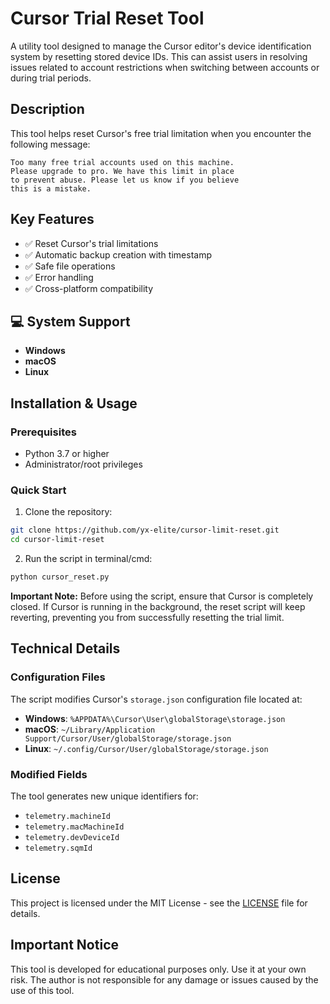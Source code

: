 # Cursor Trial Reset Tool

A utility tool designed to manage the Cursor editor's device identification system by resetting stored device IDs. This can assist users in resolving issues related to account restrictions when switching between accounts or during trial periods.


## Description

This tool helps reset Cursor's free trial limitation when you encounter the following message:

```
Too many free trial accounts used on this machine.
Please upgrade to pro. We have this limit in place
to prevent abuse. Please let us know if you believe
this is a mistake.
```

## Key Features

- ✅ Reset Cursor's trial limitations
- ✅ Automatic backup creation with timestamp
- ✅ Safe file operations
- ✅ Error handling
- ✅ Cross-platform compatibility


## 💻 System Support

- **Windows**
- **macOS**
- **Linux**


## Installation & Usage

### Prerequisites
- Python 3.7 or higher
- Administrator/root privileges

### Quick Start

1. Clone the repository:

```bash
git clone https://github.com/yx-elite/cursor-limit-reset.git
cd cursor-limit-reset
```

2. Run the script in terminal/cmd:

```bash
python cursor_reset.py
```

**Important Note:** Before using the script, ensure that Cursor is completely closed. If Cursor is running in the background, the reset script will keep reverting, preventing you from successfully resetting the trial limit.

## Technical Details

### Configuration Files

The script modifies Cursor's `storage.json` configuration file located at:

- **Windows**: `%APPDATA%\Cursor\User\globalStorage\storage.json`
- **macOS**: `~/Library/Application Support/Cursor/User/globalStorage/storage.json`
- **Linux**: `~/.config/Cursor/User/globalStorage/storage.json`

### Modified Fields

The tool generates new unique identifiers for:
- `telemetry.machineId`
- `telemetry.macMachineId`
- `telemetry.devDeviceId`
- `telemetry.sqmId`

## License

This project is licensed under the MIT License - see the [LICENSE](LICENSE) file for details.

## Important Notice

This tool is developed for educational purposes only. Use it at your own risk. The author is not responsible for any damage or issues caused by the use of this tool.